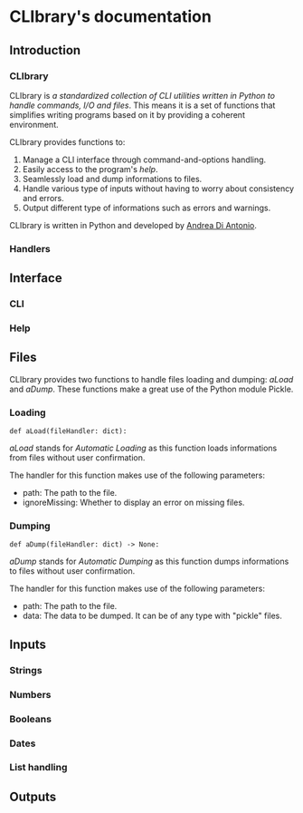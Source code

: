 # CLIbrary's documentation

## Introduction

### CLIbrary

CLIbrary is *a standardized collection of CLI utilities written in Python to handle commands, I/O and files*. This means it is a set of functions that simplifies writing programs based on it by providing a coherent environment.

CLIbrary provides functions to:
1. Manage a CLI interface through command-and-options handling.
2. Easily access to the program's *help*.
3. Seamlessly load and dump informations to files.
4. Handle various type of inputs without having to worry about consistency and errors.
5. Output different type of informations such as errors and warnings.

CLIbrary is written in Python and developed by [Andrea Di Antonio](https://github.com/diantonioandrea).

### Handlers

## Interface

### CLI

### Help

## Files

CLIbrary provides two functions to handle files loading and dumping: *aLoad* and *aDump*. These functions make a great use of the Python module Pickle.

### Loading

	def aLoad(fileHandler: dict):

*aLoad* stands for *Automatic Loading* as this function loads informations from files without user confirmation.

The handler for this function makes use of the following parameters:
* path: The path to the file.
* ignoreMissing: Whether to display an error on missing files.

### Dumping

	def aDump(fileHandler: dict) -> None:

*aDump* stands for *Automatic Dumping* as this function dumps informations to files without user confirmation.

The handler for this function makes use of the following parameters:
* path: The path to the file.
* data: The data to be dumped. It can be of any type with "pickle" files.

## Inputs

### Strings

### Numbers

### Booleans

### Dates

### List handling

## Outputs